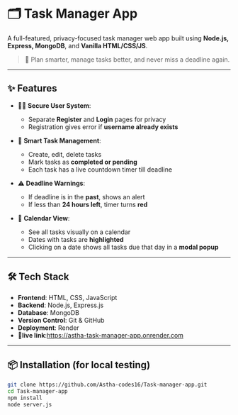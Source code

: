 # 🗂️ Task Manager App

A full-featured, privacy-focused task manager web app built using **Node.js, Express, MongoDB**, and **Vanilla HTML/CSS/JS**.

> 🚀 Plan smarter, manage tasks better, and never miss a deadline again.

---

## ✨ Features

- 🧑‍💻 **Secure User System**:  
  - Separate **Register** and **Login** pages for privacy 
  - Registration gives error if **username already exists**

- 📝 **Smart Task Management**:  
  - Create, edit, delete tasks  
  - Mark tasks as **completed or pending**  
  - Each task has a live countdown timer till deadline

- ⚠️ **Deadline Warnings**:  
  - If deadline is in the **past**, shows an alert  
  - If less than **24 hours left**, timer turns **red**

- 📅 **Calendar View**:  
  - See all tasks visually on a calendar  
  - Dates with tasks are **highlighted**  
  - Clicking on a date shows all tasks due that day in a **modal popup**

---

## 🛠️ Tech Stack

- **Frontend**: HTML, CSS, JavaScript  
- **Backend**: Node.js, Express.js  
- **Database**: MongoDB  
- **Version Control**: Git & GitHub  
- **Deployment**: Render
- **🔗live link**:https://astha-task-manager-app.onrender.com

---

## 📦 Installation (for local testing)

```bash
git clone https://github.com/Astha-codes16/Task-manager-app.git
cd Task-manager-app
npm install
node server.js
